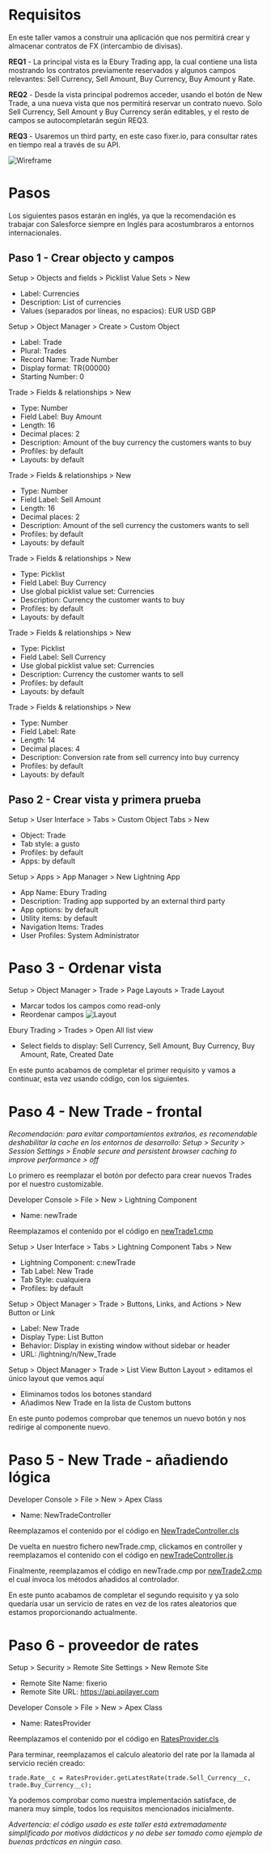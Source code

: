# Requisitos

En este taller vamos a construir una aplicación que nos permitirá crear y almacenar contratos de FX (intercambio de divisas).

**REQ1** - La principal vista es la Ebury Trading app, la cual contiene una lista mostrando los contratos previamente reservados y
algunos campos relevantes: Sell Currency, Sell Amount, Buy Currency, Buy Amount y Rate.

**REQ2** - Desde la vista principal podremos acceder, usando el botón de New Trade, a una nueva vista que nos permitirá reservar un contrato nuevo.
Solo Sell Currency, Sell Amount y Buy Currency serán editables, y el resto de campos se autocompletarán según REQ3.

**REQ3** - Usaremos un third party, en este caso fixer.io, para consultar rates en tiempo real a través de su API.

![Wireframe](images/wireframe.png)

# Pasos
Los siguientes pasos estarán en inglés, ya que la recomendación es trabajar con Salesforce siempre en Inglés para acostumbraros a entornos internacionales.

## Paso 1 - Crear objecto y campos
Setup > Objects and fields > Picklist Value Sets > New
- Label: Currencies
- Description: List of currencies
- Values (separados por líneas, no espacios): EUR USD GBP

Setup > Object Manager > Create > Custom Object
- Label: Trade
- Plural: Trades
- Record Name: Trade Number
- Display format: TR{00000}
- Starting Number: 0

Trade > Fields & relationships > New
- Type: Number
- Field Label: Buy Amount
- Length: 16
- Decimal places: 2
- Description: Amount of the buy currency the customers wants to buy
- Profiles: by default
- Layouts: by default

Trade > Fields & relationships > New
- Type: Number
- Field Label: Sell Amount
- Length: 16
- Decimal places: 2
- Description: Amount of the sell currency the customers wants to sell
- Profiles: by default
- Layouts: by default

Trade > Fields & relationships > New
- Type: Picklist
- Field Label: Buy Currency
- Use global picklist value set: Currencies
- Description: Currency the customer wants to buy
- Profiles: by default
- Layouts: by default

Trade > Fields & relationships > New
- Type: Picklist
- Field Label: Sell Currency
- Use global picklist value set: Currencies
- Description: Currency the customer wants to sell
- Profiles: by default
- Layouts: by default

Trade > Fields & relationships > New
- Type: Number
- Field Label: Rate
- Length: 14
- Decimal places: 4
- Description: Conversion rate from sell currency into buy currency
- Profiles: by default
- Layouts: by default

## Paso 2 - Crear vista y primera prueba

Setup > User Interface > Tabs > Custom Object Tabs > New
- Object: Trade
- Tab style: a gusto
- Profiles: by default
- Apps: by default

Setup > Apps > App Manager > New Lightning App
- App Name: Ebury Trading
- Description: Trading app supported by an external third party
- App options: by default
- Utility items: by default
- Navigation Items: Trades
- User Profiles: System Administrator

# Paso 3 - Ordenar vista

Setup > Object Manager > Trade > Page Layouts > Trade Layout
- Marcar todos los campos como read-only
- Reordenar campos
![Layout](images/layout.png)

Ebury Trading > Trades > Open All list view
- Select fields to display: Sell Currency, Sell Amount, Buy Currency, Buy Amount, Rate, Created Date

En este punto acabamos de completar el primer requisito y vamos a continuar, esta vez usando código, con los siguientes.

# Paso 4 - New Trade - frontal

_Recomendación: para evitar comportamientos extraños, es recomendable deshabilitar la cache en los entornos de desarrollo:
Setup > Security > Session Settings > Enable secure and persistent browser caching to improve performance > off_

Lo primero es reemplazar el botón por defecto para crear nuevos Trades por el nuestro customizable.

Developer Console > File > New > Lightning Component
- Name: newTrade

Reemplazamos el contenido por el código en [newTrade1.cmp](newTrade1.cmp)

Setup > User Interface > Tabs > Lightning Component Tabs > New
- Lightning Component: c:newTrade
- Tab Label: New Trade
- Tab Style: cualquiera
- Profiles: by default

Setup > Object Manager > Trade > Buttons, Links, and Actions > New Button or Link
- Label: New Trade
- Display Type: List Button
- Behavior: Display in existing window without sidebar or header
- URL: /lightning/n/New_Trade


Setup > Object Manager > Trade > List View Button Layout > editamos el único layout que vemos aquí
- Eliminamos todos los botones standard
- Añadimos New Trade en la lista de Custom buttons

En este punto podemos comprobar que tenemos un nuevo botón y nos redirige al componente nuevo.

# Paso 5 - New Trade - añadiendo lógica

Developer Console > File > New > Apex Class
- Name: NewTradeController

Reemplazamos el contenido por el código en [NewTradeController.cls](NewTradeController.cls)

De vuelta en nuestro fichero newTrade.cmp, clickamos en controller y reemplazamos el contenido con el 
código en [newTradeController.js](newTradeController.js)

Finalmente, reemplazamos el código en newTrade.cmp por [newTrade2.cmp](newTrade2.cmp) el cual invoca los métodos 
añadidos al controlador.

En este punto acabamos de completar el segundo requisito y ya solo quedaría usar un servicio de rates en vez
de los rates aleatorios que estamos proporcionando actualmente.

# Paso 6 - proveedor de rates

Setup > Security > Remote Site Settings > New Remote Site
- Remote Site Name: fixerio
- Remote Site URL: https://api.apilayer.com

Developer Console > File > New > Apex Class
- Name: RatesProvider

Reemplazamos el contenido por el código en [RatesProvider.cls](RatesProvider.cls)

Para terminar, reemplazamos el calculo aleatorio del rate por la llamada al servicio recién creado:
```
trade.Rate__c = RatesProvider.getLatestRate(trade.Sell_Currency__c, trade.Buy_Currency__c);
```

Ya podemos comprobar como nuestra implementación satisface, de manera muy simple, todos los requisitos mencionados inicialmente.

_Advertencia: el código usado es este taller está extremadamente simplificado por motivos didácticos y no debe ser tomado como ejemplo
de buenas prácticas en ningún caso._